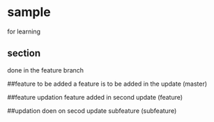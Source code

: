 # sample
for learning
## section
done in the feature branch

##feature to be added
a feature is to be added in the update (master)

##feature updation
feature added in second update (feature)

##updation
doen on secod update subfeature (subfeature)
